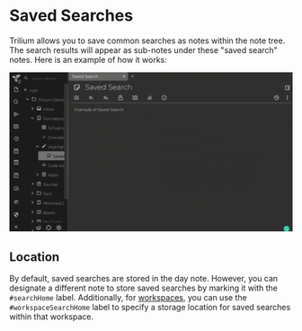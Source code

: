 # Saved Searches

Trilium allows you to save common searches as notes within the note tree. The search results will appear as sub-notes under these "saved search" notes. Here is an example of how it works:

![save-search](images/saved-search-image.gif)

## Location

By default, saved searches are stored in the day note. However, you can designate a different note to store saved searches by marking it with the `#searchHome` label. Additionally, for [workspaces](workspace.md), you can use the `#workspaceSearchHome` label to specify a storage location for saved searches within that workspace.
